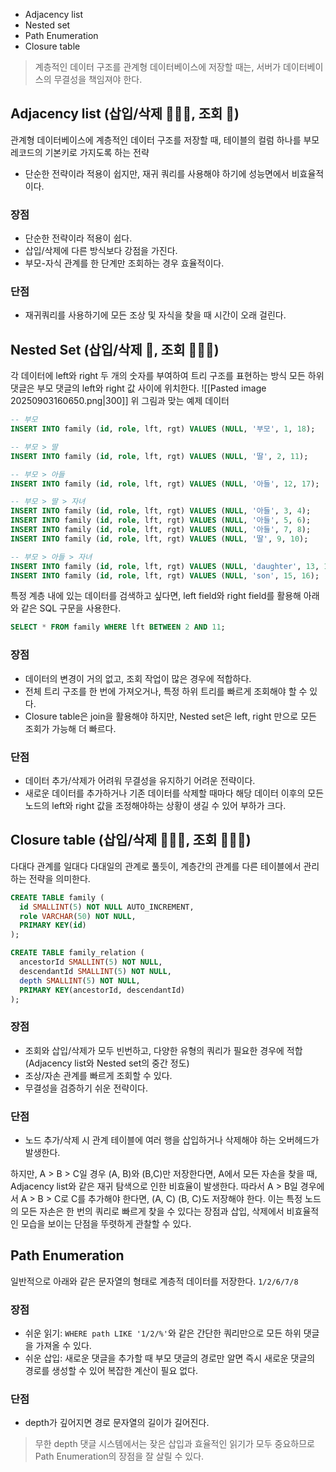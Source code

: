 - Adjacency list
- Nested set
- Path Enumeration
- Closure table

> 계층적인 데이터 구조를 관계형 데이터베이스에 저장할 때는, 서버가 데이터베이스의 무결성을 책임져야 한다.
## Adjacency list (삽입/삭제 🏃‍♂️💨, 조회 🐢)
관계형 데이터베이스에 계층적인 데이터 구조를 저장할 때, 테이블의 컬럼 하나를 부모 레코드의 기본키로 가지도록 하는 전략
- 단순한 전략이라 적용이 쉽지만, 재귀 쿼리를 사용해야 하기에 성능면에서 비효율적이다.
### 장점
- 단순한 전략이라 적용이 쉽다.
- 삽입/삭제에 다른 방식보다 강점을 가진다.
- 부모-자식 관계를 한 단계만 조회하는 경우 효율적이다.
### 단점
- 재귀쿼리를 사용하기에 모든 조상 및 자식을 찾을 때 시간이 오래 걸린다.
## Nested Set (삽입/삭제 🐢, 조회 🏃‍♂️💨)
각 데이터에 left와 right 두 개의 숫자를 부여하여 트리 구조를 표현하는 방식 모든 하위 댓글은 부모 댓글의 left와 right 값 사이에 위치한다.
![[Pasted image 20250903160650.png|300]]
위 그림과 맞는 예제 데이터
```sql
-- 부모
INSERT INTO family (id, role, lft, rgt) VALUES (NULL, '부모', 1, 18);

-- 부모 > 딸
INSERT INTO family (id, role, lft, rgt) VALUES (NULL, '딸', 2, 11);

-- 부모 > 아들
INSERT INTO family (id, role, lft, rgt) VALUES (NULL, '아들', 12, 17);

-- 부모 > 딸 > 자녀
INSERT INTO family (id, role, lft, rgt) VALUES (NULL, '아들', 3, 4);
INSERT INTO family (id, role, lft, rgt) VALUES (NULL, '아들', 5, 6);
INSERT INTO family (id, role, lft, rgt) VALUES (NULL, '아들', 7, 8);
INSERT INTO family (id, role, lft, rgt) VALUES (NULL, '딸', 9, 10);

-- 부모 > 아들 > 자녀
INSERT INTO family (id, role, lft, rgt) VALUES (NULL, 'daughter', 13, 14);
INSERT INTO family (id, role, lft, rgt) VALUES (NULL, 'son', 15, 16);
```

특정 계층 내에 있는 데이터를 검색하고 싶다면, left field와 right field를 활용해 아래와 같은 SQL 구문을 사용한다.
```sql
SELECT * FROM family WHERE lft BETWEEN 2 AND 11;
```
### 장점
- 데이터의 변경이 거의 없고, 조회 작업이 많은 경우에 적합하다.
- 전체 트리 구조를 한 번에 가져오거나, 특정 하위 트리를 빠르게 조회해야 할 수 있다.
- Closure table은 join을 활용해야 하지만, Nested set은 left, right 만으로 모든 조회가 가능해 더 빠르다.
### 단점
- 데이터 추가/삭제가 어려워 무결성을 유지하기 어려운 전략이다.
- 새로운 데이터를 추가하거나 기존 데이터를 삭제할 때마다 해당 데이터 이후의 모든 노드의 left와 right 값을 조정해야하는 상황이 생길 수 있어 부하가 크다.
## Closure table (삽입/삭제 🚶‍♂️💨, 조회 🏃‍♂️💨)
다대다 관계를 일대다 다대일의 관계로 풀듯이, 계층간의 관계를 다른 테이블에서 관리하는 전략을 의미한다.
```sql
CREATE TABLE family (
  id SMALLINT(5) NOT NULL AUTO_INCREMENT,
  role VARCHAR(50) NOT NULL,
  PRIMARY KEY(id)
);

CREATE TABLE family_relation (
  ancestorId SMALLINT(5) NOT NULL,
  descendantId SMALLINT(5) NOT NULL,
  depth SMALLINT(5) NOT NULL,
  PRIMARY KEY(ancestorId, descendantId)
);
```
### 장점
- 조회와 삽입/삭제가 모두 빈번하고, 다양한 유형의 쿼리가 필요한 경우에 적합 (Adjacency list와 Nested set의 중간 정도)
- 조상/자손 관계를 빠르게 조회할 수 있다.
- 무결성을 검증하기 쉬운 전략이다.
### 단점
- 노드 추가/삭제 시 관계 테이블에 여러 행을 삽입하거나 삭제해야 하는 오버헤드가 발생한다.

하지만, A > B > C일 경우 (A, B)와 (B,C)만 저장한다면, A에서 모든 자손을 찾을 때, Adjacency list와 같은 재귀 탐색으로 인한 비효율이 발생한다.
따라서 A > B일 경우에서 A > B > C로 C를 추가해야 한다면, (A, C) (B, C)도 저장해야 한다.
이는 특정 노드의 모든 자손은 한 번의 쿼리로 빠르게 찾을 수 있다는 장점과 삽입, 삭제에서 비효율적인 모습을 보이는 단점을 뚜렷하게 관찰할 수 있다.
## Path Enumeration
일반적으로 아래와 같은 문자열의 형태로 계층적 데이터를 저장한다.
`1/2/6/7/8`
### 장점
- 쉬운 읽기: `WHERE path LIKE '1/2/%'`와 같은 간단한 쿼리만으로 모든 하위 댓글을 가져올 수 있다.
- 쉬운 삽입: 새로운 댓글을 추가할 때 부모 댓글의 경로만 알면 즉시 새로운 댓글의 경로를 생성할 수 있어 복잡한 계산이 필요 없다.
### 단점
- depth가 깊어지면 경로 문자열의 길이가 길어진다.

> 무한 depth 댓글 시스템에서는 잦은 삽입과 효율적인 읽기가 모두 중요하므로 Path Enumeration의 장점을 잘 살릴 수 있다.